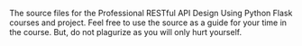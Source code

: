The source files for the Professional RESTful API Design Using Python Flask courses and project.
Feel free to use the source as a guide for your time in the course. But, do not plagurize as you will only hurt yourself.
